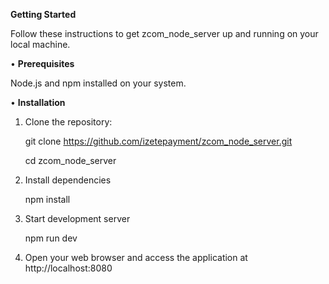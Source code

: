 ****Getting Started****

Follow these instructions to get zcom_node_server up and running on your local machine.

• **Prerequisites**

Node.js and npm installed on your system.


• **Installation**

1. Clone the repository:

      git clone https://github.com/izetepayment/zcom_node_server.git

      cd zcom_node_server

2. Install dependencies

      npm install

3. Start development server

      npm run dev

5. Open your web browser and access the application at http://localhost:8080

